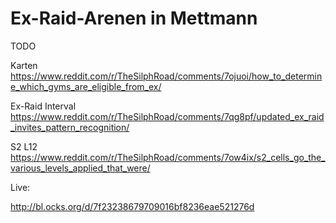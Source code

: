 # Ex-Raid-Arenen in Mettmann

TODO


Karten
https://www.reddit.com/r/TheSilphRoad/comments/7ojuoi/how_to_determine_which_gyms_are_eligible_from_ex/

Ex-Raid Interval https://www.reddit.com/r/TheSilphRoad/comments/7qg8pf/updated_ex_raid_invites_pattern_recognition/

S2 L12
 https://www.reddit.com/r/TheSilphRoad/comments/7ow4ix/s2_cells_go_the_various_levels_applied_that_were/


Live:

http://bl.ocks.org/d/7f23238679709016bf8236eae521276d
